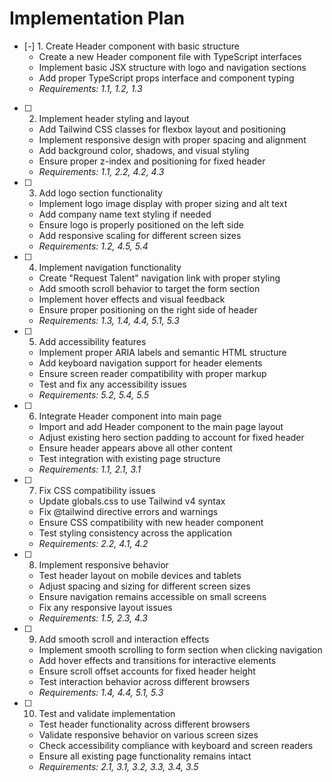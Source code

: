 # Implementation Plan

- [-] 1. Create Header component with basic structure
  - Create a new Header component file with TypeScript interfaces
  - Implement basic JSX structure with logo and navigation sections
  - Add proper TypeScript props interface and component typing
  - _Requirements: 1.1, 1.2, 1.3_

- [ ] 2. Implement header styling and layout
  - Add Tailwind CSS classes for flexbox layout and positioning
  - Implement responsive design with proper spacing and alignment
  - Add background color, shadows, and visual styling
  - Ensure proper z-index and positioning for fixed header
  - _Requirements: 1.1, 2.2, 4.2, 4.3_

- [ ] 3. Add logo section functionality
  - Implement logo image display with proper sizing and alt text
  - Add company name text styling if needed
  - Ensure logo is properly positioned on the left side
  - Add responsive scaling for different screen sizes
  - _Requirements: 1.2, 4.5, 5.4_

- [ ] 4. Implement navigation functionality
  - Create "Request Talent" navigation link with proper styling
  - Add smooth scroll behavior to target the form section
  - Implement hover effects and visual feedback
  - Ensure proper positioning on the right side of header
  - _Requirements: 1.3, 1.4, 4.4, 5.1, 5.3_

- [ ] 5. Add accessibility features
  - Implement proper ARIA labels and semantic HTML structure
  - Add keyboard navigation support for header elements
  - Ensure screen reader compatibility with proper markup
  - Test and fix any accessibility issues
  - _Requirements: 5.2, 5.4, 5.5_

- [ ] 6. Integrate Header component into main page
  - Import and add Header component to the main page layout
  - Adjust existing hero section padding to account for fixed header
  - Ensure header appears above all other content
  - Test integration with existing page structure
  - _Requirements: 1.1, 2.1, 3.1_

- [ ] 7. Fix CSS compatibility issues
  - Update globals.css to use Tailwind v4 syntax
  - Fix @tailwind directive errors and warnings
  - Ensure CSS compatibility with new header component
  - Test styling consistency across the application
  - _Requirements: 2.2, 4.1, 4.2_

- [ ] 8. Implement responsive behavior
  - Test header layout on mobile devices and tablets
  - Adjust spacing and sizing for different screen sizes
  - Ensure navigation remains accessible on small screens
  - Fix any responsive layout issues
  - _Requirements: 1.5, 2.3, 4.3_

- [ ] 9. Add smooth scroll and interaction effects
  - Implement smooth scrolling to form section when clicking navigation
  - Add hover effects and transitions for interactive elements
  - Ensure scroll offset accounts for fixed header height
  - Test interaction behavior across different browsers
  - _Requirements: 1.4, 4.4, 5.1, 5.3_

- [ ] 10. Test and validate implementation
  - Test header functionality across different browsers
  - Validate responsive behavior on various screen sizes
  - Check accessibility compliance with keyboard and screen readers
  - Ensure all existing page functionality remains intact
  - _Requirements: 2.1, 3.1, 3.2, 3.3, 3.4, 3.5_